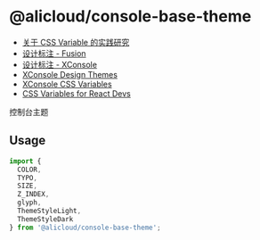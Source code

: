 # @alicloud/console-base-theme

* [关于 CSS Variable 的实践研究](doc/reserch.md)
* [设计标注 - Fusion](https://fusion.alibaba-inc.com/pc/component/tokens)
* [设计标注 - XConsole](https://fusion.alibaba-inc.com/79480/component/tokens)
* [XConsole Design Themes](https://fusion.alibaba-inc.com/79480/setting/theme)
* [XConsole CSS Variables](https://github.com/aliyun/cloud-design/blob/master/base-components/fusion-theme/xconsole/variables.css)
* [CSS Variables for React Devs](https://www.joshwcomeau.com/css/css-variables-for-react-devs)

控制台主题

## Usage

```js
import {
  COLOR,
  TYPO,
  SIZE,
  Z_INDEX,
  glyph,
  ThemeStyleLight,
  ThemeStyleDark
} from '@alicloud/console-base-theme';
```
